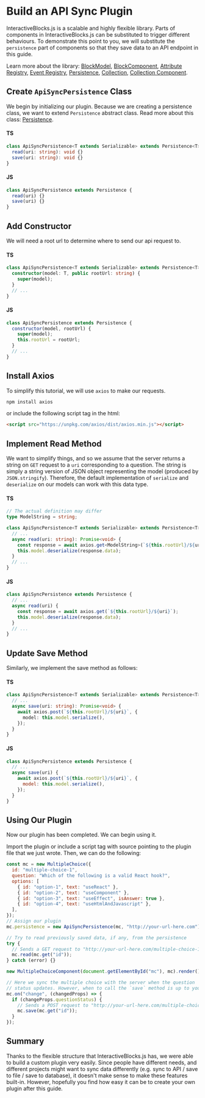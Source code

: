 # Build an API Sync Plugin

InteractiveBlocks.js is a scalable and highly flexible library.
Parts of components in InteractiveBlocks.js can be substituted to trigger different behaviours.
To demonstrate this point to you, we will substitute the `persistence` part of components so that they save data to an API endpoint in this guide.

Learn more about the library: [BlockModel](api-docs/base-classes/block-model.md), [BlockComponent](/api-docs/base-classes/block-component.md), [Attribute Registry](api-docs/base-classes/attribute-registry.md), [Event Registry](api-docs/base-classes/event-registry.md), [Persistence](api-docs/base-classes/persistence.md), [Collection](api-docs/base-classes/collection.md), [Collection Component](api-docs/base-classes/collection-component.md).

## Create `ApiSyncPersistence` Class

We begin by initializing our plugin. Because we are creating a persistence class, we want to extend `Persistence` abstract class. Read more about this class: [Persistence](api-docs/base-classes/persistence.md).

<!-- tabs:start -->

#### **TS**

```typescript
class ApiSyncPersistence<T extends Serializable> extends Persistence<T> {
  read(uri: string): void {}
  save(uri: string): void {}
}
```

#### **JS**

```javascript
class ApiSyncPersistence extends Persistence {
  read(uri) {}
  save(uri) {}
}
```

<!-- tabs:end -->

## Add Constructor

We will need a root url to determine where to send our api request to.

<!-- tabs:start -->

#### **TS**

```typescript
class ApiSyncPersistence<T extends Serializable> extends Persistence<T> {
  constructor(model: T, public rootUrl: string) {
    super(model);
  }
  // ...
}
```

#### **JS**

```javascript
class ApiSyncPersistence extends Persistence {
  constructor(model, rootUrl) {
    super(model);
    this.rootUrl = rootUrl;
  }
  // ...
}
```

<!-- tabs:end -->

## Install Axios

To simplify this tutorial, we will use `axios` to make our requests.

```bash
npm install axios
```

or include the following script tag in the html:

```html
<script src="https://unpkg.com/axios/dist/axios.min.js"></script>
```

## Implement Read Method

We want to simplify things, and so we assume that the server returns a string on `GET` request to a `uri` corresponding to a question.
The string is simply a string version of JSON object representing the model (produced by `JSON.stringify`).
Therefore, the default implementation of `serialize` and `deserialize` on our models can work with this data type.

<!-- tabs:start -->

#### **TS**

```typescript
// The actual definition may differ
type ModelString = string;

class ApiSyncPersistence<T extends Serializable> extends Persistence<T> {
  // ...
  async read(uri: string): Promise<void> {
    const response = await axios.get<ModelString>(`${this.rootUrl}/${uri}`);
    this.model.deserialize(response.data);
  }
  // ...
}
```

#### **JS**

```javascript
class ApiSyncPersistence extends Persistence {
  // ...
  async read(uri) {
    const response = await axios.get(`${this.rootUrl}/${uri}`);
    this.model.deserialize(response.data);
  }
  // ...
}
```

<!-- tabs:end -->

## Update Save Method

Similarly, we implement the save method as follows:

<!-- tabs:start -->

#### **TS**

```typescript
class ApiSyncPersistence<T extends Serializable> extends Persistence<T> {
  // ...
  async save(uri: string): Promise<void> {
    await axios.post(`${this.rootUrl}/${uri}`, {
      model: this.model.serialize(),
    });
  }
}
```

#### **JS**

```javascript
class ApiSyncPersistence extends Persistence {
  // ...
  async save(uri) {
    await axios.post(`${this.rootUrl}/${uri}`, {
      model: this.model.serialize(),
    });
  }
}
```

<!-- tabs:end -->

## Using Our Plugin

Now our plugin has been completed. We can begin using it.

Import the plugin or include a script tag with source pointing to the plugin file that we just wrote.
Then, we can do the following:

```javascript
const mc = new MultipleChoice({
  id: "multiple-choice-1",
  question: "Which of the following is a valid React hook?",
  options: [
    { id: "option-1", text: "useReact" },
    { id: "option-2", text: "useComponent" },
    { id: "option-3", text: "useEffect", isAnswer: true },
    { id: "option-4", text: "useHtmlAndJavascript" },
  ],
});
// Assign our plugin
mc.persistence = new ApiSyncPersistence(mc, "http://your-url-here.com");

// Try to read previously saved data, if any, from the persistence
try {
  // Sends a GET request to "http://your-url-here.com/multiple-choice-1"
  mc.read(mc.get("id"));
} catch (error) {}

new MultipleChoiceComponent(document.getElementById("mc"), mc).render();

// Here we sync the multiple choice with the server when the question
// status updates. However, when to call the `save` method is up to you.
mc.on("change", (changedProps) => {
  if (changeProps.questionStatus) {
    // Sends a POST request to "http://your-url-here.com/multiple-choice-1"
    mc.save(mc.get("id"));
  }
});
```

## Summary

Thanks to the flexible structure that InteractiveBlocks.js has, we were able to build a custom plugin very easily. Since people have different needs, and different projects might want to sync data differently (e.g. sync to API / save to file / save to database), it doesn't make sense to make these features built-in. However, hopefully you find how easy it can be to create your own plugin after this guide.
